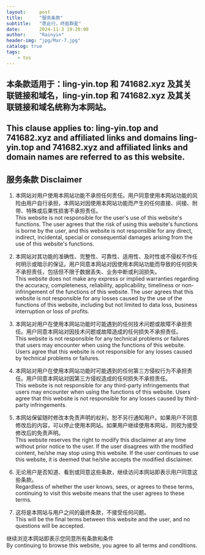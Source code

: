 ```yaml
---
layout:     post
title:      "服务条款"
subtitle:   "愿此行，终抵群星"
date:       2024-11-3 19:20:00
author:     "Rainyin"
header-img: "jpg/Mar-7.jpg"
catalog: true
tags:
    - tos
---
```

## 本条款适用于：ling-yin.top 和 741682.xyz 及其关联链接和域名，ling-yin.top 和 741682.xyz 及其关联链接和域名统称为本网站。
## This clause applies to: ling-yin.top and 741682.xyz and affiliated links and domains ling-yin.top and 741682.xyz and affiliated links and domain names are referred to as this website.

## 服务条款 Disclaimer

1. 本网站对用户使用本网站功能不承担任何责任。用户同意使用本网站功能的风险由用户自行承担，本网站对因使用本网站功能而产生的任何直接、间接、附带、特殊或后果性损害不承担责任。  
   This website is not responsible for the user's use of this website's functions. The user agrees that the risk of using this website's functions is borne by the user, and this website is not responsible for any direct, indirect, incidental, special or consequential damages arising from the use of this website's functions.

2. 本网站对其功能的准确性、完整性、可靠性、适用性、及时性或不侵权不作任何明示或暗示的保证。用户同意本网站对因使用本网站功能而导致的任何损失不承担责任，包括但不限于数据丢失、业务中断或利润损失。  
   This website does not make any express or implied warranties regarding the accuracy, completeness, reliability, applicability, timeliness or non-infringement of the functions of this website. The user agrees that this website is not responsible for any losses caused by the use of the functions of this website, including but not limited to data loss, business interruption or loss of profits.

3. 本网站对用户在使用本网站功能时可能遇到的任何技术问题或故障不承担责任。用户同意本网站对因技术问题或故障造成的任何损失不承担责任。  
   This website is not responsible for any technical problems or failures that users may encounter when using the functions of this website. Users agree that this website is not responsible for any losses caused by technical problems or failures.

4. 本网站对用户在使用本网站功能时可能遇到的任何第三方侵权行为不承担责任。用户同意本网站对因第三方侵权造成的任何损失不承担责任。  
   This website is not responsible for any third-party infringements that users may encounter when using the functions of this website. Users agree that this website is not responsible for any losses caused by third-party infringements.

5. 本网站保留随时修改本免责声明的权利，恕不另行通知用户。如果用户不同意修改后的内容，可以停止使用本网站。如果用户继续使用本网站，则视为接受修改后的免责声明。  
   This website reserves the right to modify this disclaimer at any time without prior notice to the user. If the user disagrees with the modified content, he/she may stop using this website. If the user continues to use this website, it is deemed that he/she accepts the modified disclaimer.

6. 无论用户是否知道、看到或同意这些条款，继续访问本网站即表示用户同意这些条款。  
   Regardless of whether the user knows, sees, or agrees to these terms, continuing to visit this website means that the user agrees to these terms.

7. 这将是本网站与用户之间的最终条款，不接受任何问题。  
   This will be the final terms between this website and the user, and no questions will be accepted.

继续浏览本网站即表示您同意所有条款和条件  
By continuing to browse this website, you agree to all terms and conditions.
